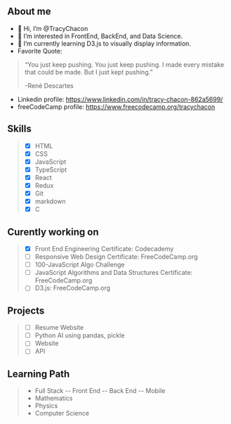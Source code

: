 ## About me
- 👋 Hi, I’m @TracyChacon
- 👀 I’m interested in FrontEnd, BackEnd, and Data Science.
- 🌱 I’m currently learning D3.js to visually display information.
- Favorite Quote: 
> “You just keep pushing. You just keep pushing. I made every mistake that could be made. But I just kept pushing.”
> 
>  -René Descartes
*  Linkedin profile: https://www.linkedin.com/in/tracy-chacon-862a5699/
*  freeCodeCamp profile: https://www.freecodecamp.org/tracychacon


 ## Skills
> - [X] HTML
> - [X] CSS
> - [X] JavaScript
> - [X] TypeScript
> - [X] React
> - [X] Redux
> - [X] Git
> - [X] markdown
> - [X] C
## Curently working on
> - [X] Front End Engineering Certificate: Codecademy
> - [ ] Responsive Web Design Certificate: FreeCodeCamp.org
> - [ ] 100-JavaScript Algo Challenge
> - [ ] JavaScript Algorithms and Data Structures Certificate: FreeCodeCamp.org
> - [ ] D3.js: FreeCodeCamp.org
## Projects
> - [ ] Resume Website
> - [ ] Python AI using pandas, pickle
> - [ ] Website
> - [ ] API
## Learning Path
> - Full Stack
> -- Front End
> -- Back End
> -- Mobile
> - Mathematics
> - Physics
> - Computer Science 


